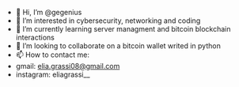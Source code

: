 - 👋 Hi, I’m @gegenius
- 👀 I’m interested in cybersecurity, networking and coding
- 🌱 I’m currently learning server managment and bitcoin blockchain interactions
- 💞️ I’m looking to collaborate on a bitcoin wallet writed in python
- 📫 How to contact me:
- gmail: elia.grassi08@gmail.com
- instagram: eliagrassi__
